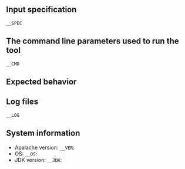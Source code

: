 <!-- Thank you for filing a report! Please ensure you have filled out all -->
<!-- sections, as it help us to address the problem effectively. -->

## Input specification

```
__SPEC
```

## The command line parameters used to run the tool

```
__CMD
```

## Expected behavior

<!-- What did you expect to see? -->

## Log files

```
__LOG
```

## System information

- Apalache version: `__VER`:
- OS: `__OS`:
- JDK version: `__JDK`:
